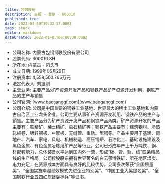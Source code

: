 ```yaml
---
title: 包钢股份
description: 主板 - 普钢 - 600010
published: true
date: 2022-04-30T19:32:17.000Z
tags: stock
editor: markdown
dateCreated: 2022-01-01T00:00:00.000Z
---
```


- 公司名称: 内蒙古包钢钢联股份有限公司
- 股票代码: 600010.SH
- 所在地: 内蒙古 - 包头市
- 成立日期: 1999年06月29日
- 注册资本: 4,558,503.265万元
- 法定代表人: 刘振刚
- 主营业务: 主要产品:矿产资源开发产品和钢铁产品矿产资源开发利用，钢铁产品的生产与销售
- 公司官网: [www.baoganggf.com](www.baoganggf.com)
- 公司介绍: 公司是中国重要的钢铁工业基地、世界最大的稀土工业基地和内蒙古自治区工业龙头企业。公司主要从事矿产资源开发利用、钢铁产品的生产与销售。主要产品分为矿产资源开发产品和钢铁产品两类。矿产资源开发的产品主要有：铁精矿、稀土精矿、萤石精矿等；钢铁产品主要有：建筑钢材、冷热轧板卷、镀锌钢板、中厚板、无缝管、重轨、型钢等。产品主要用于基建、房地产、汽车、家电、风电、机械制造、高压锅炉、石油化工、基础设施建设及黑色金属、有色金属冶炼用矿产品等行业。公司已形成年产上千万吨铁、钢、材配套能力，总体装备水平达到国内外一流，形成“板、管、轨、线”四条精品线的生产格局。公司控股股东拥有世界著名的白云鄂博铁矿，所在地区煤炭、电力充足，在资源成本方面具有良好的比较优势。公司多次荣获“全国质量奖”、“全国实施卓越绩效模式先进企业特别奖”、“中国工业大奖提名奖”、“全国钢铁行业五四红旗团委标兵”等证书。


